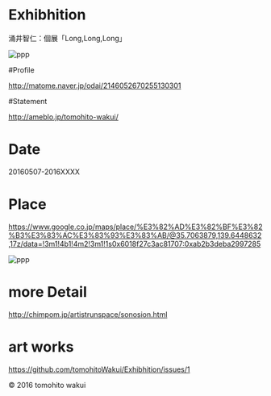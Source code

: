 # Exhibhition

涌井智仁：個展「Long,Long,Long」

<img src="http://i.imgur.com/CyMIXkk.jpg" alt="ppp" title="zzz">

#Profile

http://matome.naver.jp/odai/2146052670255130301

#Statement

http://ameblo.jp/tomohito-wakui/

# Date

20160507-2016XXXX

# Place

https://www.google.co.jp/maps/place/%E3%82%AD%E3%82%BF%E3%82%B3%E3%83%AC%E3%83%93%E3%83%AB/@35.7063879,139.6448632,17z/data=!3m1!4b1!4m2!3m1!1s0x6018f27c3ac81707:0xab2b3deba2997285

<img src="http://i.imgur.com/LXQTPji.jpg" alt="ppp" title="zzz">

# more Detail

http://chimpom.jp/artistrunspace/sonosion.html


# art works

https://github.com/tomohitoWakui/Exhibhition/issues/1


© 2016 tomohito wakui

